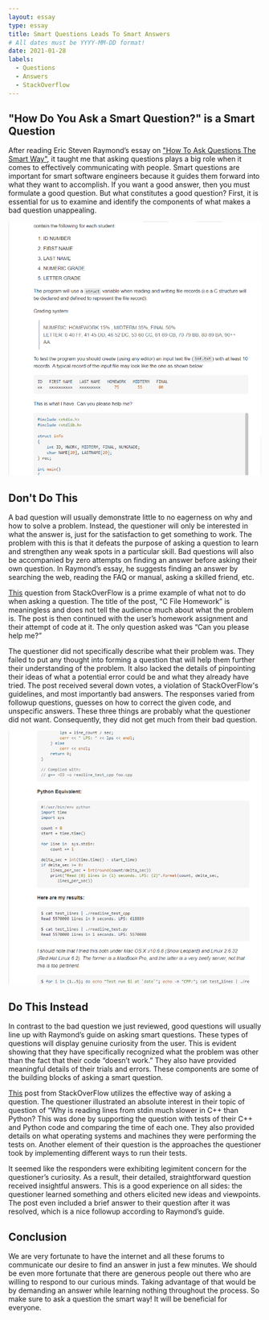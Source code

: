 ```yaml
---
layout: essay
type: essay
title: Smart Questions Leads To Smart Answers
# All dates must be YYYY-MM-DD format!
date: 2021-01-28
labels:
  - Questions
  - Answers
  - StackOverflow
---
```


## "How Do You Ask a Smart Question?" is a Smart Question

After reading Eric Steven Raymond’s essay on <a href="http://www.catb.org/~esr/faqs/smart-questions.html">"How To Ask Questions The Smart Way"</a>, it taught me that asking questions plays a big role when it comes to effectively communicating 
with people. Smart questions are important for smart software engineers because it guides them forward into what they want to accomplish. If you want a good answer, then you must
formulate a good question. But what constitutes a good question? First, it is essential for us to examine and identify the components of what makes a bad question unappealing.

<img class="ui large left floated image" src="../images/badquestion.png">

## Don't Do This

A bad question will usually demonstrate little to no eagerness on why and how to solve a problem. Instead, the questioner will only be interested in what the answer is, just for 
the satisfaction to get something to work. The problem with this is that it defeats the purpose of asking a question to learn and strengthen any weak spots in a particular skill. 
Bad questions will also be accompanied by zero attempts on finding an answer before asking their own question. In Raymond’s essay, he suggests finding an answer by searching the 
web, reading the FAQ or manual, asking a skilled friend, etc. 

<a href="https://stackoverflow.com/questions/20574925/c-file-homework">This</a> question from StackOverFlow is a prime example of what not to do when asking a question. The title of the post, “C File Homework” is meaningless and does not tell the audience
much about what the problem is. The post is then continued with the user’s homework assignment and their attempt of code at it. The only question asked was “Can you please help 
me?”

The questioner did not specifically describe what their problem was. They failed to put any thought into forming a question that will help them further their understanding of the
problem. It also lacked the details of pinpointing their ideas of what a potential error could be and what they already have tried. The post received several down votes, a 
violation of StackOverFlow's guidelines, and most importantly bad answers. The responses varied from followup questions, guesses on how to correct the given code, and unspecific 
answers. These three things are probably what the questioner did not want. Consequently, they did not get much from their bad question.

<img class="ui large left floated image" src="../images/goodquestion.png">

## Do This Instead
In contrast to the bad question we just reviewed, good questions will usually line up with Raymond’s guide on asking smart questions.  These types of questions will display 
genuine curiosity from the user. This is evident showing that they have specifically recognized what the problem was other than the fact that their code “doesn’t work.” They 
also have provided meaningful details of their trials and errors. These components are some of the building blocks of asking a smart question. 

<a href="https://stackoverflow.com/questions/9371238/why-is-reading-lines-from-stdin-much-slower-in-c-than-python?rq=1">This</a> post from StackOverFlow utilizes the effective way of asking a question. The questioner illustrated an absolute interest in their topic of question of “Why is reading 
lines from stdin much slower in C++ than Python? This was done by supporting the question with tests of their C++ and Python code and comparing the time of each one. They also
provided details on what operating systems and machines they were performing the tests on. Another element of their question is the approaches the questioner took by 
implementing different ways to run their tests.

It seemed like the responders were exhibiting legimitent concern for the questioner’s curiosity. As a result, their detailed, straightforward question received insightful answers. This is a good experience on all sides: the questioner learned something and others elicited new ideas and viewpoints. The post even included a brief answer to their question after it was resolved, which is a nice followup according to Raymond’s guide. 

## Conclusion

We are very fortunate to have the internet and all these forums to communicate our desire to find an answer in just a few minutes. We should be even more fortunate that there
are generous people out there who are willing to respond to our curious minds. Taking advantage of that would be by demanding an answer while learning nothing throughout the
process. So make sure to ask a question the smart way! It will be beneficial for everyone. 




